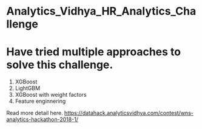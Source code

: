 # Analytics_Vidhya_HR_Analytics_Challenge

# Have tried multiple approaches to solve this challenge.
1. XGBoost
2. LightGBM
3. XGBoost with weight factors
4. Feature enginnering


Read more detail here.
https://datahack.analyticsvidhya.com/contest/wns-analytics-hackathon-2018-1/
